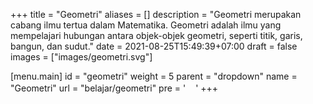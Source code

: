 +++
title = "Geometri"
aliases = []
description = "Geometri merupakan cabang ilmu tertua dalam Matematika. Geometri adalah ilmu yang mempelajari hubungan antara objek-objek geometri, seperti titik, garis, bangun, dan sudut."
date = 2021-08-25T15:49:39+07:00
draft = false
images = ["images/geometri.svg"]

[menu.main]
  id = "geometri"
  weight = 5
  parent = "dropdown"
  name = "Geometri"
  url = "belajar/geometri"
  pre = '<img src="/images/geometri.svg" class="d-inline icon lazyload lazyloaded" width="16" height="16">'
+++